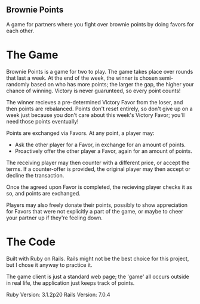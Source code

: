 ## Brownie Points

A game for partners where you fight over brownie points by doing favors for each other.

# The Game

Brownie Points is a game for two to play. The game takes place over rounds that last a week. At the end of the week, the winner is chosen semi-randomly based on who has more points; the larger the gap, the higher your chance of winning. Victory is never guarunteed, so every point counts!

The winner recieves a pre-determined Victory Favor from the loser, and then points are rebalanced. Points don't reset entirely, so don't give up on a week just because you don't care about this week's Victory Favor; you'll need those points eventually!

Points are exchanged via Favors. At any point, a player may:
- Ask the other player for a Favor, in exchange for an amount of points.
- Proactively offer the other player a Favor, again for an amount of points.

The receiving player may then counter with a different price, or accept the terms. If a counter-offer is provided, the original player may then accept or decline the transaction.

Once the agreed upon Favor is completed, the recieving player checks it as so, and points are exchanged.

Players may also freely donate their points, possibly to show appreciation for Favors that were not explicitly a part of the game, or maybe to cheer your partner up if they're feeling down.

# The Code

Built with Ruby on Rails. Rails might not be the best choice for this project, but I chose it anyway to practice it.

The game client is just a standard web page; the 'game' all occurs outside in real life, the application just keeps track of points.

Ruby Version: 3.1.2p20
Rails Version: 7.0.4

<!-- Things you may want to cover:

* Ruby version

* System dependencies

* Configuration

* Database creation

* Database initialization

* How to run the test suite

* Services (job queues, cache servers, search engines, etc.)

* Deployment instructions

* ... -->

